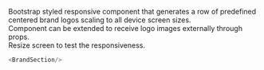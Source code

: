 Bootstrap styled responsive component that generates a row of predefined centered brand logos scaling to all device screen sizes.<br>
Component can be extended to receive logo images externally through props.<br>
Resize screen to test the responsiveness. 

```js
<BrandSection/>
```